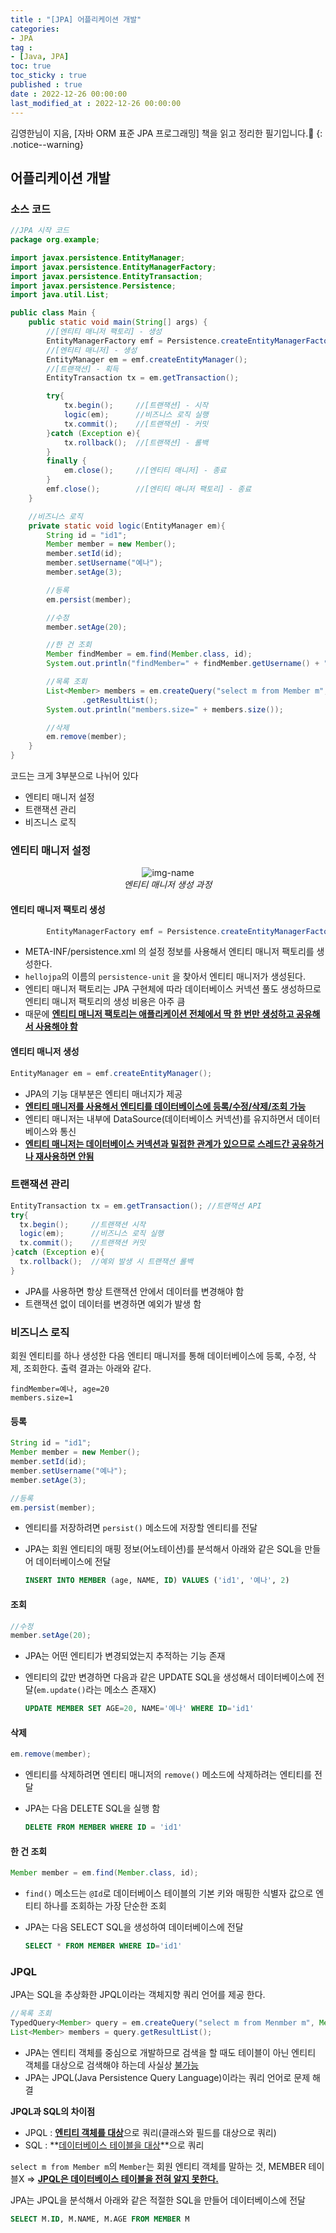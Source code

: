 ```yaml
---
title : "[JPA] 어플리케이션 개발"
categories:
- JPA
tag :
- [Java, JPA]
toc: true
toc_sticky : true
published : true
date : 2022-12-26 00:00:00
last_modified_at : 2022-12-26 00:00:00
---
```






김영한님이 지음, [자바 ORM 표준 JPA 프로그래밍] 책을 읽고 정리한 필기입니다.📢
{: .notice--warning}



## 어플리케이션 개발

### 소스 코드

```java
//JPA 시작 코드
package org.example;

import javax.persistence.EntityManager;
import javax.persistence.EntityManagerFactory;
import javax.persistence.EntityTransaction;
import javax.persistence.Persistence;
import java.util.List;

public class Main {
    public static void main(String[] args) {
        //[엔티티 매니저 팩토리] - 생성
        EntityManagerFactory emf = Persistence.createEntityManagerFactory("hellojpa");
        //[엔티티 매니저] - 생성
        EntityManager em = emf.createEntityManager();
        //[트랜잭션] - 획득
        EntityTransaction tx = em.getTransaction();

        try{
            tx.begin();     //[트랜잭션] - 시작
            logic(em);      //비즈니스 로직 실행
            tx.commit();    //[트랜잭션] - 커밋
        }catch (Exception e){
            tx.rollback();  //[트랜잭션] - 롤백
        }
        finally {
            em.close();     //[엔티티 매니저] - 종료
        }
        emf.close();        //[엔티티 매니저 팩토리] - 종료
    }

    //비즈니스 로직
    private static void logic(EntityManager em){
        String id = "id1";
        Member member = new Member();
        member.setId(id);
        member.setUsername("예나");
        member.setAge(3);

        //등록
        em.persist(member);

        //수정
        member.setAge(20);

        //한 건 조회
        Member findMember = em.find(Member.class, id);
        System.out.println("findMember=" + findMember.getUsername() + ", age=" + findMember.getAge());

        //목록 조회
        List<Member> members = em.createQuery("select m from Member m", Member.class)
                .getResultList();
        System.out.println("members.size=" + members.size());

        //삭제
        em.remove(member);
    }
}
```

코드는 크게 3부분으로 나뉘어 있다

- 엔티티 매니저 설정
- 트랜잭션 관리
- 비즈니스 로직



### 엔티티 매니저 설정

<p align="center">
  <img alt="img-name" src="https://user-images.githubusercontent.com/13410737/210161018-f4985fb6-525d-42ca-be7d-ddb8fd161d61.png">
  <br>
    <em>엔티티 매니저 생성 과정</em>
</p>

#### 엔티티 매니저 팩토리 생성

```java
        EntityManagerFactory emf = Persistence.createEntityManagerFactory("hellojpa");
```

- META-INF/persistence.xml 의 설정 정보를 사용해서 엔티티 매니저 팩토리를 생성한다. 
- `hellojpa`의 이름의 `persistence-unit` 을 찾아서 엔티티 매니저가 생성된다.
- 엔티티 매니저 팩토리는 JPA 구현체에 따라 데이터베이스 커넥션 풀도 생성하므로 엔티티 매니저 팩토리의 생성 비용은 아주 큼
- 때문에 **<u>엔티티 매니저 팩토리는 애플리케이션 전체에서 딱 한 번만 생성하고 공유해서 사용해야 함</u>**

#### 엔티티 매니저 생성

```java
EntityManager em = emf.createEntityManager();
```

- JPA의 기능 대부분은 엔티티 매너지가 제공
- <u>**엔티티 매니저를 사용해서 엔티티를 데이터베이스에 등록/수정/삭제/조회 가능**</u>
- 엔티티 매니저는 내부에 DataSource(데이터베이스 커넥션)를 유지하면서 데이터베이스와 통신
- <u>**엔티티 매니저는 데이터베이스 커넥션과 밀접한 관계가 있으므로 스레드간 공유하거나 재사용하면 안됨**</u>



### 트랜잭션 관리

```java
EntityTransaction tx = em.getTransaction(); //트랜잭션 API
try{
  tx.begin();     //트랜잭션 시작
  logic(em);      //비즈니스 로직 실행
  tx.commit();    //트랜잭션 커밋
}catch (Exception e){
  tx.rollback();  //예외 발생 시 트랜잭션 롤백
}
```

- JPA를 사용하면 항상 트랜잭션 안에서 데이터를 변경해야 함
- 트랜잭션 없이 데이터를 변경하면 예외가 발생 함



### 비즈니스 로직

회원 엔티티를 하나 생성한 다음 엔티티 매니저를 통해 데이터베이스에 등록, 수정, 삭제, 조회한다. 출력 결과는 아래와 같다.

```
findMember=예나, age=20
members.size=1
```

#### 등록

```java
String id = "id1";
Member member = new Member();
member.setId(id);
member.setUsername("예나");
member.setAge(3);

//등록
em.persist(member);
```

- 엔티티를 저장하려면 `persist()` 메소드에 저장할 엔티티를 전달

- JPA는 회원 엔티티의 매핑 정보(어노테이션)를 분석해서 아래와 같은 SQL을 만들어 데이터베이스에 전달

    ```sql
    INSERT INTO MEMBER (age, NAME, ID) VALUES ('id1', '예나', 2)
    ```

    



#### 조회

````java
//수정
member.setAge(20);
````

- JPA는 어떤 엔티티가 변경되었는지 추적하는 기능 존재

- 엔티티의 값만 변경하면 다음과 같은 UPDATE SQL을 생성해서 데이터베이스에 전달(`em.update()`라는 메소스 존재X)

    ```sql
    UPDATE MEMBER SET AGE=20, NAME='예나' WHERE ID='id1'
    ```



#### 삭제

```java
em.remove(member);
```

- 엔티티를 삭제하려면 엔티티 매니저의 `remove()` 메소드에 삭제하려는 엔티티를 전달

- JPA는 다음 DELETE SQL을 실행 함

    ```sql
    DELETE FROM MEMBER WHERE ID = 'id1'
    ```



#### 한 건 조회

```java
Member member = em.find(Member.class, id);
```

- `find()` 메소드는 `@Id`로 데이터베이스 테이블의 기본 키와 매핑한 식별자 값으로 엔티티 하나를 조회하는 가장 단순한 조회

- JPA는 다음 SELECT SQL을 생성하여 데이터베이스에 전달

    ```sql
    SELECT * FROM MEMBER WHERE ID='id1'
    ```



### JPQL

JPA는 SQL을 추상화한 JPQL이라는 객체지향 쿼리 언어를 제공 한다.

```java
//목록 조회
TypedQuery<Member> query = em.createQuery("select m from Menmber m", Member.class);
List<Member> members = query.getResultList();
```

- JPA는 엔티티 객체를 중심으로 개발하므로 검색을 할 때도 테이블이 아닌 엔티티 객체를 대상으로 검색해야 하는데 사실상 <u>불가능</u>
- JPA는 JPQL(Java Persistence Query Language)이라는 쿼리 언어로 문제 해결



**JPQL과 SQL의 차이점**

- JPQL : <u>**엔티티 객체를 대상**</u>으로 쿼리(클래스와 필드를 대상으로 쿼리)
- SQL : **<u>데이터베이스 테이블을 대상</u>**으로 쿼리

`select m from Member m`의 `Member`는 회원 엔티티 객체를 말하는 것, MEMBER 테이블X => <u>**JPQL은 데이터베이스 테이블을 전혀 알지 못한다.**</u>

JPA는 JPQL을 분석해서 아래와 같은 적절한 SQL을 만들어 데이터베이스에 전달

```sql
SELECT M.ID, M.NAME, M.AGE FROM MEMBER M
```

